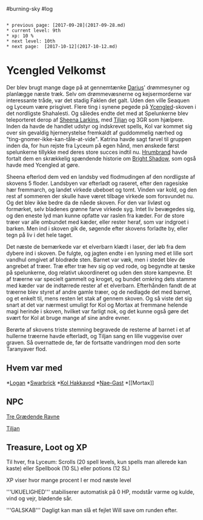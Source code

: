 #burning-sky #log

```ad-info

* previous page: [2017-09-28](2017-09-28.md)
* current level: 9th
* xp: 10 %
* next level: 10th
* next page:  [2017-10-12](2017-10-12.md) 
```

# Ycengled Velkomst  
  
Der blev brugt mange dage på at gennemtænke [Darius](Darius.md)' drømmesyner og planlægge næste træk. Selv om drømmevæsnerne og kejsermorderne var interessante tråde, var det stadig Faklen det galt. Uden den ville Seaquen og Lyceum være prisgivet. Flere ting i synene pegede på [Ycengled](Ycengled.md)-skoven i det nordligste Shahalesti. Og således endte det med at Spelunkerne blev teleporteret derop af [Sheena Larkins](Sheena%20Larkins.md), med [Tiljan](Tiljan.md) og 3GR som hjælpere. Inden da havde de handlet udstyr og indskrevet spells, Kol var kommet sig over sin gevaldig hjernerystelse fremkaldt af guddommelig nærhed og "ting-gnomer-ikke-kan-tåle-at-vide". Katrina havde sagt farvel til gruppen inden da, for hun rejste fra Lyceum på egen hånd, men ønskede først spelunkerne tillykke med deres store succes indtil nu. [Hrumbrand](Hrumbrand.md) havde fortalt dem en skrækkelig spændende historie om [Bright Shadow](Bright%20Shadow.md), som også havde med Ycengled at gøre.
Sheena efterlod dem ved en landsby ved flodmudingen af den nordligste af skovens 5 floder. Landsbyen var efterladt og raseret, efter den ragesiske hær fremmarch, og landet virkede ubeboet og tomt. Vinden var kold, og den rest af sommeren der skulle have været tilbage virkede som forsvundet nu. Og det blev ikke bedre da de nåede skoven. For den var livløst og formørket, selv bladenes grønne farve virkede syg. Intet liv bevægedes sig, og den eneste lyd man kunne opfatte var raslen fra kæder. For de store træer var alle ombundet med kæder, eller rester heraf, som var indgroet i barken. Men ind i skoven gik de, søgende efter skovens forladte by, eller tegn på liv i det hele taget.
Det næste de bemærkede var et elverbarn klædt i laser, der løb fra dem dybere ind i skoven. De fulgte, og jagten endte i en lysning med et lille sort vandhul omgivet af blodrøde sten. Barnet var væk, men i stedet blev de angrebet af træer. Træ efter træ hev sig op ved rode, og begyndte at tæske på spelunkerne, dog relativt ukoordineret og uden den store kampevne. Et af træerne var specielt gammelt og kroget, og bundet omkring dets stamme med kæder var de indtørrede rester af et elverbarn. Efterhånden fandt de at træerne blev styret af andre gamle træer, og de nedlagde det med barnet, og et enkelt til, mens resten let stak af gennem skoven. Og så viste det sig snart at det var nærmest umuligt for Kol og Mortax at fremmane helende magi herinde i skoven, hvilket var farligt nok, og det kunne også gøre det svært for Kol at bruge mange af sine andre evner.
Berørte af skovens triste stemning begravede de resterne af barnet i et af hullerne træerne havde efterladt, og Tiljan sang en lille vuggevise over graven. Så overnattede de, før de fortsatte vandringen mod den sorte Taranyaver flod.
 
## Hvem var med 
*[Logan](Logan.md)
*[Swarbrick](Swarbrick%20Everwood.md)
*[Kol Hakkavod](Kol%20Hakkavod.md)
*[Nae-Gast](Nae-Gast%20Oldknist.md)
*[[Mortax]]
## NPC 
[Tre Grædende Ravne](Tre%20Grædende%20Ravne.md)
[Tiljan](Tiljan.md)
## Treasure, Loot og XP 
Til hver, fra Lyceum: Scrolls (20 spell levels, kun spells man allerede kan kaste) eller Spellbook (10 SL) eller potions (12 SL)
XP viser hvor mange procent I er mod næste level
'''UKUELIGHED''' stabiliserer automatisk på 0 HP, modstår varme og kulde, vind og vejr, blødende sår.
'''GALSKAB''' Dagligt kan man slå et fejlet Will save om runden efter.
